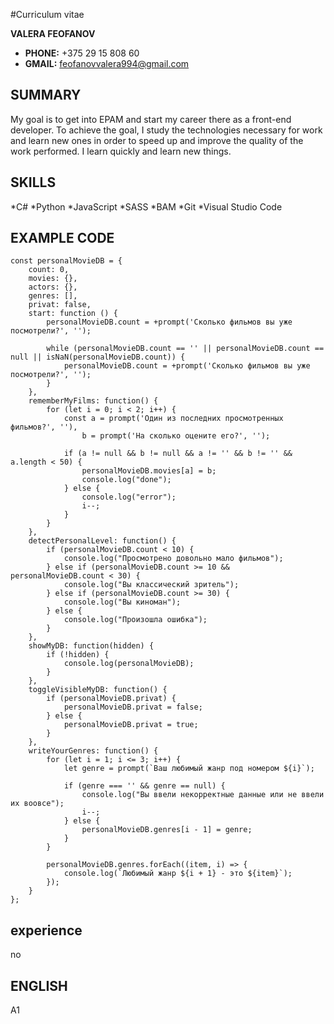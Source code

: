 #Curriculum vitae

**VALERA FEOFANOV**

* **PHONE:** +375 29 15 808 60
* **GMAIL:** feofanovvalera994@gmail.com

## SUMMARY

My goal is to get into EPAM and start my career there as a front-end developer. To achieve the goal, 
I study the technologies necessary for work and learn new ones in order to speed up and improve the 
quality of the work performed. I learn quickly and learn new things.

## SKILLS

*C#
*Python
*JavaScript
*SASS
*BAM
*Git
*Visual Studio Code

## EXAMPLE CODE

```
const personalMovieDB = {
    count: 0,
    movies: {},
    actors: {},
    genres: [],
    privat: false,
    start: function () {
        personalMovieDB.count = +prompt('Сколько фильмов вы уже посмотрели?', '');

        while (personalMovieDB.count == '' || personalMovieDB.count == null || isNaN(personalMovieDB.count)) {
            personalMovieDB.count = +prompt('Сколько фильмов вы уже посмотрели?', '');
        }
    },
    rememberMyFilms: function() {
        for (let i = 0; i < 2; i++) {
            const a = prompt('Один из последних просмотренных фильмов?', ''),
                b = prompt('На сколько оцените его?', '');
    
            if (a != null && b != null && a != '' && b != '' && a.length < 50) {
                personalMovieDB.movies[a] = b;
                console.log("done");
            } else {
                console.log("error");
                i--;
            }
        }
    },
    detectPersonalLevel: function() {
        if (personalMovieDB.count < 10) {
            console.log("Просмотрено довольно мало фильмов");
        } else if (personalMovieDB.count >= 10 && personalMovieDB.count < 30) {
            console.log("Вы классический зритель");
        } else if (personalMovieDB.count >= 30) {
            console.log("Вы киноман");
        } else {
            console.log("Произошла ошибка");
        }
    },
    showMyDB: function(hidden) {
        if (!hidden) {
            console.log(personalMovieDB);
        } 
    },
    toggleVisibleMyDB: function() {
        if (personalMovieDB.privat) {
            personalMovieDB.privat = false;
        } else {
            personalMovieDB.privat = true;
        }
    },  
    writeYourGenres: function() {
        for (let i = 1; i <= 3; i++) {
            let genre = prompt(`Ваш любимый жанр под номером ${i}`);

            if (genre === '' && genre == null) {
                console.log("Вы ввели некорректные данные или не ввели их воовсе");
                i--;
            } else {
                personalMovieDB.genres[i - 1] = genre;
            }
        }

        personalMovieDB.genres.forEach((item, i) => {
            console.log(`Любимый жанр ${i + 1} - это ${item}`);
        });
    }
};
```

## experience

no

## ENGLISH

A1
